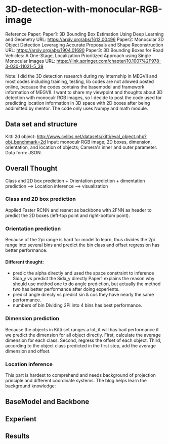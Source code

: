# 3D-detection-with-monocular-RGB-image  
Reference Paper: 
Paper1: 3D Bounding Box Estimation Using Deep Learning and Geometry  URL: https://arxiv.org/abs/1612.00496
Paper2: Monocular 3D Object Detection Leveraging Accurate Proposals and Shape Reconstruction  URL: https://arxiv.org/abs/1904.01690
Paper3: 3D Bounding Boxes for Road Vehicles: A One-Stage, Localization Prioritized Approach using Single Monocular Images 
URL: https://link.springer.com/chapter/10.1007%2F978-3-030-11021-5_39

Note: I did the 3D detection research during my internship in MEGVII and most codes including training, testing, lib codes are not allowed posted online, because the codes contains the basemodel and framework information of MEGVII. I want to share my viewpoint and thoughts about 3D detection with monoculr RGB images, so I decide to post the code used for predicting location information in 3D space with 2D boxes after being addimitted by mentor.
The code only uses Numpy and math module.
## Data set and structure
Kitti 2d object: http://www.cvlibs.net/datasets/kitti/eval_object.php?obj_benchmark=2d
Input: monoculr RGB image; 2D boxes, dimension, orientation, and location of objects; Camera's inner and outer parameter.
Data form: JSON.
## Overall Thought
Class and 2D box prediction + Orientation prediction + dimentation prediction --> Location inference --> visualization
### Class and 2D box prediction
Applied Faster RCNN and resnet as backbone with 2FNN as header to predict the 2D boxes (left-top point and right-bottom point).
### Orientation prediction
Because of the 2pi range is hard for model to learn, thus divides the 2pi range into several bins and predict the bin class and offset regression has better performance.
#### Different thought:
* predic the alpha directly and used the space constraint to inference Sida_y  vs   predict the Sida_y directly
Paper1 explains the reason why should use method one to do angle prediction, but actually the method two has better performance after doing experients.
* predict angle direcly vs predict sin & cos
they have nearly the same performance.
* numbers of bin
Dividing 2Pi into 4 bins has best performance.
### Dimension prediction
Because the objects in Kitti set ranges a lot, it will has bad performance if we predict the dimension for all object directly.
First, calculate the average dimension for each class. Second, regress the offset of each object. Third, according to the object class predicted in the first step, add the average dimension and offset.
### Location inference
This part is hardest to comprehend and needs background of projection principle and different coordinate systems.
The blog helps learn the background knowledge:
## BaseModel and Backbone

## Experient

## Results


## 

